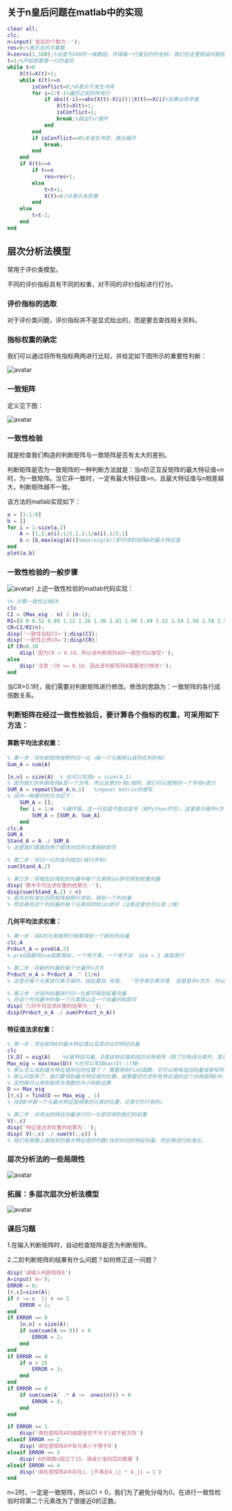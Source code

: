 ## 关于n皇后问题在matlab中的实现

```matlab
clear all;
clc;
n=input('皇后的个数为：');
res=0;%表示总的方案数
X=zeros(1,100);%长度为100的一维数组，存储每一行皇后的列坐标，我们在这里假设问题规模不超过100
t=1;%开始放置第一行的皇后
while t>0
    X(t)=X(t)+1;
    while X(t)<=n
        isConflict=0;%0表示不发生冲突
        for i=1:t-1%遍历之前的所有行
            if abs(t-i)==abs(X(t)-X(i))||X(t)==X(i)%如果出现矛盾
                X(t)=X(t)+1;
                isConflict=1;
                break;%跳出for循环
            end
        end
        if isConflict==0%未发生冲突，跳出循环
            break;
        end
    end
    if X(t)<=n
        if t==n
            res=res+1;
        else
            t=t+1;
            X(t)=0;%0表示未放置
        end
    else
        t=t-1;
    end
end
```

## 层次分析法模型

常用于评价类模型。

不同的评价指标具有不同的权重，对不同的评价指标进行打分。

### 评价指标的选取

对于评价类问题，评价指标并不是显式给出的，而是要去查找相关资料。

### 指标权重的确定

我们可以通过将所有指标两两进行比较，并给定如下图所示的重要性判断：

![avatar](https://github.com/YottabyteM/Stack-Overflow/blob/main/img/AHP/%E5%88%A4%E6%96%AD%E7%9F%A9%E9%98%B5.jpg)

### 一致矩阵

定义见下图：

![avatar](https://github.com/YottabyteM/Stack-Overflow/blob/main/img/AHP/%E4%B8%80%E8%87%B4%E7%9F%A9%E9%98%B5.jpg)

### 一致性检验

就是检查我们构造的判断矩阵与一致矩阵是否有太大的差别。

判断矩阵是否为一致矩阵的一种判断方法就是：当n阶正互反矩阵的最大特征值=n时，为一致矩阵。当它非一致时，一定有最大特征值>n，且最大特征值与n相差越大，判断矩阵越不一致。

该方法的matlab实现如下：

```matlab
a = [1:1:8]
b = []
for i = 1:size(a,2)
    A = [1,2,a(i);1/2,1,2;1/a(i),1/2,1]
    b = [b,max(eig(A))]%max(eig(A))即可得到矩阵A的最大特征值
end
plot(a,b)
```

### 一致性检验的一般步骤
![avatar](https://github.com/YottabyteM/Stack-Overflow/blob/main/img/AHP/%E4%B8%80%E8%87%B4%E6%80%A7%E6%A3%80%E9%AA%8C%E7%9A%84%E4%B8%80%E8%88%AC%E6%AD%A5%E9%AA%A4.jpg))
上述一致性检验的matlab代码实现：

```matlab
%% 计算一致性比例CR
clc
CI = (Max_eig - n) / (n-1);
RI=[0 0 0.52 0.89 1.12 1.26 1.36 1.41 1.46 1.49 1.52 1.54 1.56 1.58 1.59];  %注意哦，这里的RI最多支持 n = 15
CR=CI/RI(n);
disp('一致性指标CI=');disp(CI);
disp('一致性比例CR=');disp(CR);
if CR<0.10
    disp('因为CR < 0.10，所以该判断矩阵A的一致性可以接受!');
else
    disp('注意：CR >= 0.10，因此该判断矩阵A需要进行修改!');
end
```

当CR>0.1时，我们需要对判断矩阵进行修改。修改的思路为：一致矩阵的各行成倍数关系。

### 判断矩阵在经过一致性检验后，要计算各个指标的权重，可采用如下方法：

#### 算数平均法求权重：

```matlab
% 第一步：将判断矩阵按照列归一化（每一个元素除以其所在列的和）
Sum_A = sum(A)

[n,n] = size(A)  % 也可以写成n = size(A,1)
% 因为我们的判断矩阵A是一个方阵，所以这里的r和c相同，我们可以就用同一个字母n表示
SUM_A = repmat(Sum_A,n,1)   %repeat matrix的缩写
% 另外一种替代的方法如下：
    SUM_A = [];
    for i = 1:n   %循环哦，这一行后面不能加冒号（和Python不同），这里表示循环n次
        SUM_A = [SUM_A; Sum_A]
    end
clc;A
SUM_A
Stand_A = A ./ SUM_A
% 这里我们直接将两个矩阵对应的元素相除即可

% 第二步：将归一化的各列相加(按行求和)
sum(Stand_A,2)

% 第三步：将相加后得到的向量中每个元素除以n即可得到权重向量
disp('算术平均法求权重的结果为：');
disp(sum(Stand_A,2) / n)
% 首先对标准化后的矩阵按照行求和，得到一个列向量
% 然后再将这个列向量的每个元素同时除以n即可（注意这里也可以用./哦）
```

#### 几何平均法求权重：

```matlab
% 第一步：将A的元素按照行相乘得到一个新的列向量
clc;A
Prduct_A = prod(A,2)
% prod函数和sum函数类似，一个用于乘，一个用于加  dim = 2 维度是行

% 第二步：将新的向量的每个分量开n次方
Prduct_n_A = Prduct_A .^ (1/n)
% 这里对每个元素进行乘方操作，因此要加.号哦。  ^符号表示乘方哦  这里是开n次方，所以我们等价求1/n次方

% 第三步：对该列向量进行归一化即可得到权重向量
% 将这个列向量中的每一个元素除以这一个向量的和即可
disp('几何平均法求权重的结果为：');
disp(Prduct_n_A ./ sum(Prduct_n_A))
```

#### 特征值法求权重：

```matlab
% 第一步：求出矩阵A的最大特征值以及其对应的特征向量
clc
[V,D] = eig(A)    %V是特征向量, D是由特征值构成的对角矩阵（除了对角线元素外，其余位置元素全为0）
Max_eig = max(max(D)) %也可以写成max(D(:))哦~
% 那么怎么找到最大特征值所在的位置了？ 需要用到find函数，它可以用来返回向量或者矩阵中不为0的元素的位置索引。
% 那么问题来了，我们要得到最大特征值的位置，就需要将包含所有特征值的这个对角矩阵D中，不等于最大特征值的位置全变为0
% 这时候可以用到矩阵与常数的大小判断运算
D == Max_eig
[r,c] = find(D == Max_eig , 1)
% 找到D中第一个与最大特征值相等的元素的位置，记录它的行和列。

% 第二步：对求出的特征向量进行归一化即可得到我们的权重
V(:,c)
disp('特征值法求权重的结果为：');
disp( V(:,c) ./ sum(V(:,c)) )
% 我们先根据上面找到的最大特征值的列数c找到对应的特征向量，然后再进行标准化。
```

### 层次分析法的一些局限性
![avatar](https://github.com/YottabyteM/Stack-Overflow/blob/main/img/AHP/%E5%B1%82%E6%AC%A1%E5%88%86%E6%9E%90%E6%B3%95%E7%9A%84%E4%B8%80%E4%BA%9B%E5%B1%80%E9%99%90%E6%80%A7.jpg)


### 拓展：多层次层次分析法模型

![avatar](https://github.com/YottabyteM/Stack-Overflow/blob/main/img/AHP/%E5%A4%9A%E5%B1%82%E6%AC%A1%E5%B1%82%E6%AC%A1%E5%88%86%E6%9E%90%E6%A8%A1%E5%9E%8B.jpg)


### 课后习题

1.在输入判断矩阵时，自动检查矩阵是否为判断矩阵。

2.二阶判断矩阵的结果有什么问题？如何修正这一问题？

```matlab
disp('请输入判断矩阵A')     
A=input('A=');     
ERROR = 0;  
[r,c]=size(A);
if r ~= c  || r <= 1
    ERROR = 1;
end
if ERROR == 0
    [n,n] = size(A);
    if sum(sum(A <= 0)) > 0
        ERROR = 2;
    end
end
if ERROR == 0
    if n > 15
        ERROR = 3;
    end
end
if ERROR == 0
    if sum(sum(A' .* A ~=  ones(n))) > 0
        ERROR = 4;
    end
end

if ERROR == 1
    disp('请检查矩阵A的维数是否不大于1或不是方阵')
elseif ERROR == 2
    disp('请检查矩阵A中有元素小于等于0')
elseif ERROR == 3
    disp('A的维数n超过了15，请减少准则层的数量')
elseif ERROR == 4
    disp('请检查矩阵A中存在i、j不满足A_ij * A_ji = 1')
end
```

n=2时，一定是一致矩阵，所以CI = 0，我们为了避免分母为0，在进行一致性检验时将第二个元素改为了很接近0的正数。
